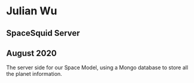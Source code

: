 # Julian Wu
## SpaceSquid Server
## August 2020

The server side for our Space Model, using a Mongo database to store all the planet information.


